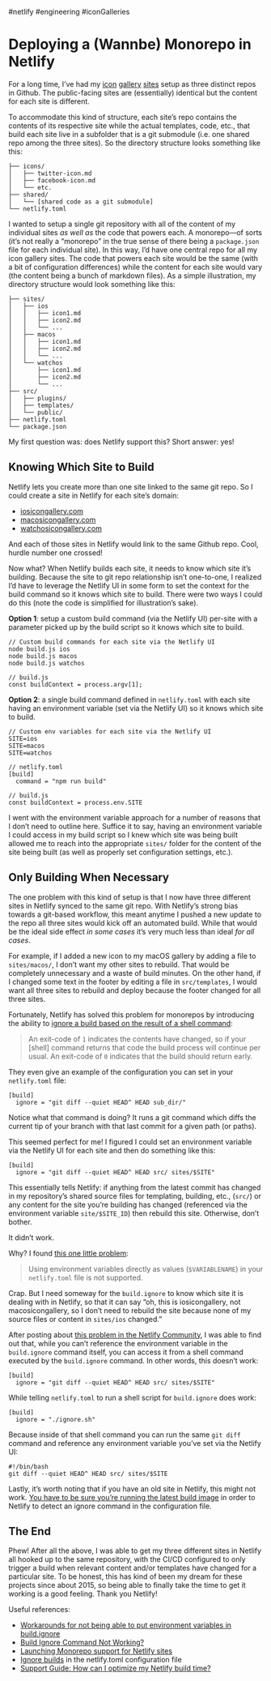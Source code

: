 #netlify #engineering #iconGalleries

# Deploying a (Wannbe) Monorepo in Netlify

For a long time, I’ve had my [icon](https://www.iosicongallery.com) [gallery](https://www.macosicongallery.com) [sites](https://www.watchosicongallery.com) setup as three distinct repos in Github. The public-facing sites are (essentially) identical but the content for each site is different.

To accommodate this kind of structure, each site’s repo contains the contents of its respective site while the actual templates, code, etc., that build each site live in a subfolder that is a git submodule (i.e. one shared repo among the three sites). So the directory structure looks something like this:

```
├── icons/
│   ├── twitter-icon.md
│   ├── facebook-icon.md
│   └── etc.
├── shared/
│   └── [shared code as a git submodule]
└── netlify.toml
```

I wanted to setup a single git repository with all of the content of my individual sites _as well as_ the code that powers each. A monorepo—of sorts (it’s not really a “monorepo” in the true sense of there being a `package.json` file for each individual site). In this way, I’d have one central repo for all my icon gallery sites. The code that powers each site would be the same (with a bit of configuration differences) while the content for each site would vary (the content being a bunch of markdown files). As a simple illustration, my directory structure would look something like this:

```
├── sites/
│   ├── ios
│   │   ├── icon1.md
│   │   ├── icon2.md
│   │   └── ...
│   ├── macos
│   │   ├── icon1.md
│   │   ├── icon2.md
│   │   └── ...
│   └── watchos
│       ├── icon1.md
│       ├── icon2.md
│       └── ...
├── src/
│   ├── plugins/
│   ├── templates/
│   └── public/
├── netlify.toml
└── package.json
```

My first question was: does Netlify support this? Short answer: yes!

## Knowing Which Site to Build

Netlify lets you create more than one site linked to the same git repo. So I could create a site in Netlify for each site’s domain:

- [iosicongallery.com](https://www.iosicongallery.com)
- [macosicongallery.com](https://www.macosicongallery.com)
- [watchosicongallery.com](https://www.watchosicongallery.com)

And each of those sites in Netlify would link to the same Github repo. Cool, hurdle number one crossed!

Now what? When Netlify builds each site, it needs to know which site it’s building. Because the site to git repo relationship isn’t one-to-one, I realized I’d have to leverage the Netlify UI in some form to set the context for the build command so it knows which site to build. There were two ways I could do this (note the code is simplified for illustration’s sake).

**Option 1**: setup a custom build command (via the Netlify UI) per-site with a parameter picked up by the build script so it knows which site to build.

```
// Custom build commands for each site via the Netlify UI
node build.js ios
node build.js macos
node build.js watchos

// build.js
const buildContext = process.argv[1];
```

**Option 2**: a single build command defined in `netlify.toml` with each site having an environment variable (set via the Netlify UI) so it knows which site to build.

```
// Custom env variables for each site via the Netlify UI
SITE=ios
SITE=macos
SITE=watchos

// netlify.toml
[build]
  command = "npm run build"

// build.js
const buildContext = process.env.SITE
```

I went with the environment variable approach for a number of reasons that I don’t need to outline here. Suffice it to say, having an environment variable I could access in my build script so I knew which site was being built allowed me to reach into the appropriate `sites/` folder for the content of the site being built (as well as properly set configuration settings, etc.).

## Only Building When Necessary

The one problem with this kind of setup is that I now have three different sites in Netlify synced to the same git repo. With Netlify’s strong bias towards a git-based workflow, this meant anytime I pushed a new update to the repo all three sites would kick off an automated build. While that would be the ideal side effect _in some cases_ it’s very much less than ideal _for all cases_.

For example, if I added a new icon to my macOS gallery by adding a file to `sites/macos/`, I don’t want my other sites to rebuild. That would be completely unnecessary and a waste of build minutes. On the other hand, if I changed some text in the footer by editing a file in `src/templates`, I would want all three sites to rebuild and deploy because the footer changed for all three sites.

Fortunately, Netlify has solved this problem for monorepos by introducing the ability to [ignore a build based on the result of a shell command](https://docs.netlify.com/configure-builds/file-based-configuration/#ignore-builds):

> An exit-code of `1` indicates the contents have changed, so if your [shell] command returns that code the build process will continue per usual. An exit-code of `0` indicates that the build should return early.

They even give an example of the configuration you can set in your `netlify.toml` file:

```
[build]
  ignore = "git diff --quiet HEAD^ HEAD sub_dir/"
```

Notice what that command is doing? It runs a git command which diffs the current tip of your branch with that last commit for a given path (or paths).

This seemed perfect for me! I figured I could set an environment variable via the Netlify UI for each site and then do something like this:

```
[build]
  ignore = "git diff --quiet HEAD^ HEAD src/ sites/$SITE"
```

This essentially tells Netlify: if anything from the latest commit has changed in my repository’s shared source files for templating, building, etc., (`src/`) or any content for the site you’re building has changed (referenced via the environment variable `site/$SITE_ID`) then rebuild this site. Otherwise, don’t bother.

It didn’t work.

Why? I found [this one little problem](https://docs.netlify.com/configure-builds/file-based-configuration/#inject-environment-variable-values):

> Using environment variables directly as values (`$VARIABLENAME`) in your `netlify.toml` file is not supported.

Crap. But I need someway for the `build.ignore` to know which site it is dealing with in Netlify, so that it can say “oh, this is iosicongallery, not macosicongallery, so I don’t need to rebuild the site because none of my source files or content in `sites/ios` changed.”

After posting about [this problem in the Netlify Community](https://community.netlify.com/t/workarounds-for-not-being-able-to-put-environment-variables-in-build-ignore/20334), I was able to find out that, while you can’t reference the environment variable in the `build.ignore` command itself, you can access it from a shell command executed by the `build.ignore` command. In other words, this doesn’t work:

```
[build]
  ignore = "git diff --quiet HEAD^ HEAD src/ sites/$SITE"
```

While telling `netlify.toml` to run a shell script for `build.ignore` does work:

```
[build]
  ignore = "./ignore.sh"
```

Because inside of that shell command you can run the same `git diff` command and reference any environment variable you’ve set via the Netlify UI:

```
#!/bin/bash
git diff --quiet HEAD^ HEAD src/ sites/$SITE
```

Lastly, it’s worth noting that if you have an old site in Netlify, this might not work. [You have to be sure you’re running the latest build image](https://community.netlify.com/t/build-ignore-command-not-working/20585) in order to Netlify to detect an ignore command in the configuration file.

## The End

Phew! After all the above, I was able to get my three different sites in Netlify all hooked up to the same repository, with the CI/CD configured to only trigger a build when relevant content and/or templates have changed for a particular site. To be honest, this has kind of been my dream for these projects since about 2015, so being able to finally take the time to get it working is a good feeling. Thank you Netlify!

Useful references: 

- [Workarounds for not being able to put environment variables in build.ignore](https://community.netlify.com/t/workarounds-for-not-being-able-to-put-environment-variables-in-build-ignore/20334)
- [Build Ignore Command Not Working?](https://community.netlify.com/t/build-ignore-command-not-working/20585/3)
- [Launching Monorepo support for Netlify sites](https://www.netlify.com/blog/2019/10/09/launching-monorepo-support-for-netlify-sites/)
- [Ignore builds](https://docs.netlify.com/configure-builds/file-based-configuration/#ignore-builds) in the netlify.toml configuration file
- [Support Guide: How can I optimize my Netlify build time?](https://community.netlify.com/t/support-guide-how-can-i-optimize-my-netlify-build-time/3907/77)
